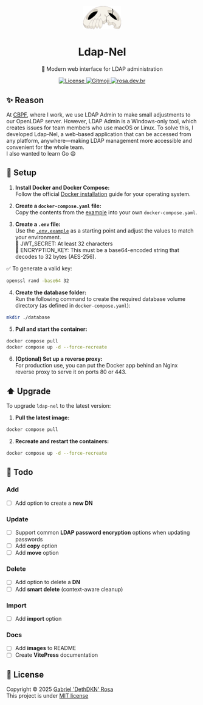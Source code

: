 <p align="center">
   <img src="https://github.com/dethdkn/ldap-nel/blob/main/public/nel.png?raw=true" alt="Ldap-Nel" width="100px"/>
<h1 align="center">Ldap-Nel</h1>
</p>
<p align="center">🔐 Modern web interface for LDAP administration</p>
<p align="center">
   <a href="https://github.com/dethdkn/ldap-nel/blob/main/LICENSE">
      <img src="https://img.shields.io/github/license/dethdkn/ldap-nel?color=%233da639&logo=open%20source%20initiative" alt="License"/>
  </a>
   <a href="https://gitmoji.dev">
      <img src="https://img.shields.io/badge/gitmoji-%20😜%20😍-FFDD67" alt="Gitmoji"/>
   </a>
   <a href="https://rosa.dev.br">
      <img src="https://img.shields.io/badge/check me!-👻-F28AA9" alt="rosa.dev.br"/>
   </a>
</p>

## ✨ Reason

At [CBPF](https://cbpf.br), where I work, we use LDAP Admin to make small adjustments to our OpenLDAP server. However, LDAP Admin is a Windows-only tool, which creates issues for team members who use macOS or Linux. To solve this, I developed Ldap-Nel, a web-based application that can be accessed from any platform, anywhere—making LDAP management more accessible and convenient for the whole team.\
I also wanted to learn Go 😄

## 🚀 Setup

1. **Install Docker and Docker Compose:**\
Follow the official [Docker installation](https://docs.docker.com/get-started/get-docker/) guide for your operating system.

2. **Create a `docker-compose.yaml` file:**\
Copy the contents from the [example](https://github.com/dethdkn/ldap-nel/blob/main/docker-compose.yaml) into your own `docker-compose.yaml`.

3. **Create a `.env` file:**\
Use the [`.env.example`](https://github.com/dethdkn/ldap-nel/blob/main/.env.example) as a starting point and adjust the values to match your environment.\
🔑 JWT_SECRET: At least 32 characters\
🔐 ENCRYPTION_KEY: This must be a base64-encoded string that decodes to 32 bytes (AES-256).

✅ To generate a valid key:
```bash
openssl rand -base64 32
```

4. **Create the database folder:**\
Run the following command to create the required database volume directory (as defined in `docker-compose.yaml`):  
```bash
mkdir ./database
```

5. **Pull and start the container:**
```bash
docker compose pull
docker compose up -d --force-recreate
```

6.	**(Optional) Set up a reverse proxy:**\
For production use, you can put the Docker app behind an Nginx reverse proxy to serve it on ports 80 or 443.

## ⬆️ Upgrade

To upgrade `ldap-nel` to the latest version:

1. **Pull the latest image:**
```bash
docker compose pull
```

2. **Recreate and restart the containers:**
```bash
docker compose up -d --force-recreate
```

## 🎯 Todo

### Add
- [ ] Add option to create a **new DN**

### Update
- [ ] Support common **LDAP password encryption** options when updating passwords
- [ ] Add **copy** option
- [ ] Add **move** option

### Delete
- [ ] Add option to delete a **DN**
- [ ] Add **smart delete** (context-aware cleanup)

### Import
- [ ] Add **import** option

### Docs
- [ ] Add **images** to README
- [ ] Create **VitePress** documentation

## 📝 License

Copyright © 2025 [Gabriel 'DethDKN' Rosa](https://github.com/dethdkn)\
This project is under [MIT license](https://github.com/dethdkn/ldap-nel/blob/main/LICENSE)
